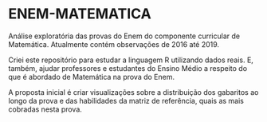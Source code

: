 # ENEM-MATEMATICA
Análise exploratória das provas do Enem do componente curricular de Matemática. Atualmente contém observações de 2016 até 2019.

Criei este repositório para estudar a linguagem R utilizando dados reais. E, também, ajudar professores e estudantes do Ensino Médio 
a respeito do que é abordado de Matemática na prova do Enem.

A proposta inicial é criar visualizações sobre a distribuição dos gabaritos ao longo da prova e das habilidades da matriz de referência, 
quais as mais cobradas nesta prova.
